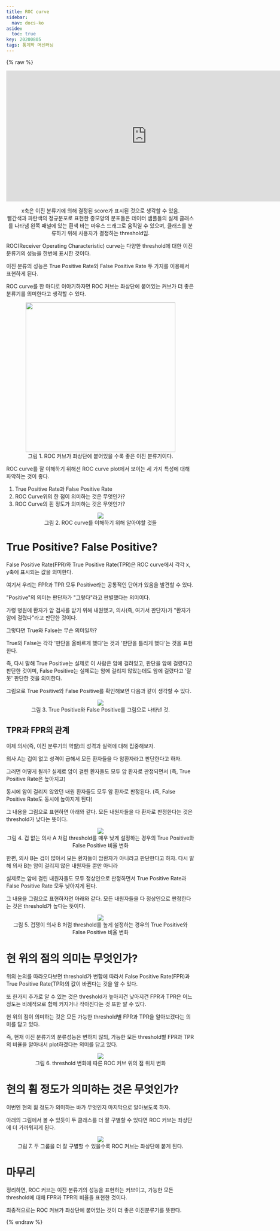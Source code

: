 ```yaml
---
title: ROC curve
sidebar:
  nav: docs-ko
aside:
  toc: true
key: 20200805
tags: 통계학 머신러닝
---
```


<style>
    iframe {
        display: block;
        border-style: none;
        margin: 0 auto;
    }
</style>

{% raw %}

<center>
  <iframe width = "750" height = "350" frameborder = "0" src="https://angeloyeo.github.io/p5/2020-08-05-ROC/"></iframe>

x축은 이진 분류기에 의해 결정된 score가 표시된 것으로 생각할 수 있음.<br>
빨간색과 파란색의 정규분포로 표현한 종모양의 분포들은 데이터 샘플들의 실제 클래스를 나타냄
왼쪽 패널에 있는 흰색 바는 마우스 드래그로 움직일 수 있으며, 클래스를 분류하기 위해 사용자가 결정하는 threshold임.

</center>

ROC(Receiver Operating Characteristic) curve는 다양한 threshold에 대한 이진분류기의 성능을 한번에 표시한 것이다. 

이진 분류의 성능은 True Positive Rate와 False Positive Rate 두 가지를 이용해서 표현하게 된다.

ROC curve를 한 마디로 이야기하자면 ROC 커브는 좌상단에 붙어있는 커브가 더 좋은 분류기를 의미한다고 생각할 수 있다.

<p align = "center">
  <img width = "400" src = "https://raw.githubusercontent.com/angeloyeo/angeloyeo.github.io/master/pics/2020-08-05-ROC/pic1.png">
  <br>
  그림 1. ROC 커브가 좌상단에 붙어있을 수록 좋은 이진 분류기이다.
</p>

ROC curve를 잘 이해하기 위해선 ROC curve plot에서 보이는 세 가지 특성에 대해 파악하는 것이 좋다.

1.  True Positive Rate과 False Positive Rate
2.  ROC Curve위의 한 점이 의미하는 것은 무엇인가?
3.  ROC Curve의 휜 정도가 의미하는 것은 무엇인가?


<p align = "center">
  <img src = "https://raw.githubusercontent.com/angeloyeo/angeloyeo.github.io/master/pics/2020-08-05-ROC/pic2.png">
  <br>
  그림 2. ROC curve를 이해하기 위해 알아야할 것들
</p>


# True Positive? False Positive?

False Positive Rate(FPR)와 True Positive Rate(TPR)은 ROC curve에서 각각 x, y축에 표시되는 값을 의미한다.

여기서 우리는 FPR과 TPR 모두 Positive라는 공통적인 단어가 있음을 발견할 수 있다.

"Positive"의 의미는 판단자가 "그렇다"라고 판별했다는 의미이다.

가령 병원에 환자가 암 검사를 받기 위해 내원했고, 의사(즉, 여기서 판단자)가 "환자가 암에 걸렸다"라고 판단한 것이다.

그렇다면 True와 False는 무슨 의미일까?

True와 False는 각각 '판단을 올바르게 했다'는 것과 '판단을 틀리게 했다'는 것을 표현한다.

즉, 다시 말해 True Positive는 실제로 이 사람은 암에 걸려있고, 판단을 암에 걸렸다고 판단한 것이며, False Positive는 실제로는 암에 걸리지 않았는데도 암에 걸렸다고 '잘못' 판단한 것을 의미한다.

그림으로 True Positive와 False Positive를 확인해보면 다음과 같이 생각할 수 있다.

<p align = "center">
  <img src = "https://raw.githubusercontent.com/angeloyeo/angeloyeo.github.io/master/pics/2020-08-05-ROC/pic3.png">
  <br>
  그림 3. True Positive와 False Positive를 그림으로 나타낸 것.
</p>

## TPR과 FPR의 관계

이제 의사(즉, 이진 분류기의 역할)의 성격과 실력에 대해 집중해보자.

의사 A는 겁이 없고 성격이 급해서 모든 환자들을 다 암환자라고 판단한다고 하자.

그러면 어떻게 될까? 실제로 암이 걸린 환자들도 모두 암 환자로 판정되면서 (즉, True Positive Rate은 높아지고)

동시에 암이 걸리지 않았던 내원 환자들도 모두 암 환자로 판정된다. (즉, False Positive Rate도 동시에 높아지게 된다)

그 내용을 그림으로 표현하면 아래와 같다. 모든 내원자들을 다 환자로 판정한다는 것은 threshold가 낮다는 뜻이다.

<p align = "center">
  <img src = "https://raw.githubusercontent.com/angeloyeo/angeloyeo.github.io/master/pics/2020-08-05-ROC/pic4.gif">
  <br>
  그림 4. 겁 없는 의사 A 처럼 threshold를 매우 낮게 설정하는 경우의 True Positive와 False Positive 비율 변화
</p>

한편, 의사 B는 겁이 많아서 모든 환자들이 암환자가 아니라고 판단한다고 하자. 다시 말해 의사 B는 암이 걸리지 않은 내원자들 뿐만 아니라

실제로는 암에 걸린 내원자들도 모두 정상인으로 판정하면서 True Positive Rate과 False Positive Rate 모두 낮아지게 된다.

그 내용을 그림으로 표현하자면 아래와 같다. 모든 내원자들을 다 정상인으로 판정한다는 것은 threshold가 높다는 뜻이다.

<p align = "center">
  <img src = "https://raw.githubusercontent.com/angeloyeo/angeloyeo.github.io/master/pics/2020-08-05-ROC/pic5.gif">
  <br>
  그림 5. 겁쟁이 의사 B 처럼 threshold를 높게 설정하는 경우의 True Positive와 False Positive 비율 변화
</p>


# 현 위의 점의 의미는 무엇인가?

위의 논의를 따라오다보면 threshold가 변함에 따라서 False Positive Rate(FPR)과 True Positive Rate(TPR)의 값이 바뀐다는 것을 알 수 있다.

또 한가지 추가로 알 수 있는 것은 threshold가 높아지건 낮아지건 FPR과 TPR은 어느정도는 비례적으로 함께 커지거나 작아진다는 것 또한 알 수 있다.

현 위의 점이 의미하는 것은 모든 가능한 threshold별 FPR과 TPR을 알아보겠다는 의미를 담고 있다.

즉, 현재 이진 분류기의 분류성능은 변하지 않되, 가능한 모든 threshold별 FPR과 TPR의 비율을 알아내서 plot하겠다는 의미를 담고 있다.

<p align = "center">
  <img src = "https://raw.githubusercontent.com/angeloyeo/angeloyeo.github.io/master/pics/2020-08-05-ROC/pic6.gif">
  <br>
  그림 6. threshold 변화에 따른 ROC 커브 위의 점 위치 변화
</p>


# 현의 휨 정도가 의미하는 것은 무엇인가?

이번엔 현의 휨 정도가 의미하는 바가 무엇인지 마지막으로 알아보도록 하자.

아래의 그림에서 볼 수 있듯이 두 클래스를 더 잘 구별할 수 있다면 ROC 커브는 좌상단에 더 가까워지게 된다.

<p align = "center">
  <img src = "https://raw.githubusercontent.com/angeloyeo/angeloyeo.github.io/master/pics/2020-08-05-ROC/pic7.gif">
  <br>
  그림 7. 두 그룹을 더 잘 구별할 수 있을수록 ROC 커브는 좌상단에 붙게 된다.
</p>


# 마무리

정리하면, ROC 커브는 이진 분류기의 성능을 표현하는 커브이고, 가능한 모든 threshold에 대해 FPR과 TPR의 비율을 표현한 것이다.

최종적으로는 ROC 커브가 좌상단에 붙어있는 것이 더 좋은 이진분류기를 뜻한다.

{% endraw %}